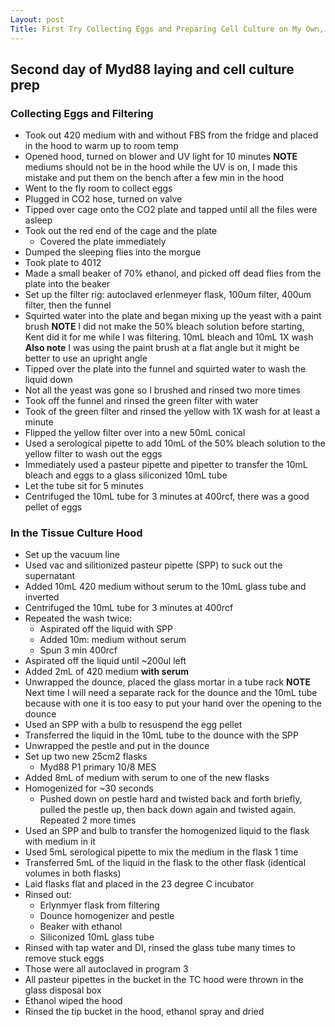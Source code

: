 ```yaml
---
Layout: post
Title: First Try Collecting Eggs and Preparing Cell Culture on My Own, Myd88 Files
---
```


## Second day of Myd88 laying and cell culture prep

### Collecting Eggs and Filtering
- Took out 420 medium with and without FBS from the fridge and placed in the hood to warm up to room temp
- Opened hood, turned on blower and UV light for 10 minutes
**NOTE** mediums should not be in the hood while the UV is on, I made this mistake and put them on the bench after a few min in the hood
- Went to the fly room to collect eggs
- Plugged in CO2 hose, turned on valve
- Tipped over cage onto the CO2 plate and tapped until all the files were asleep
- Took out the red end of the cage and the plate
  - Covered the plate immediately
- Dumped the sleeping flies into the morgue
- Took plate to 4012
- Made a small beaker of 70% ethanol, and picked off dead flies from the plate into the beaker
- Set up the filter rig: autoclaved erlenmeyer flask, 100um filter, 400um filter, then the funnel
- Squirted water into the plate and began mixing up the yeast with a paint brush
**NOTE** I did not make the 50% bleach solution before starting, Kent did it for me while I was filtering. 10mL bleach and 10mL 1X wash  
**Also note** I was using the paint brush at a flat angle but it might be better to use an upright angle
- Tipped over the plate into the funnel and squirted water to wash the liquid down
- Not all the yeast was gone so I brushed and rinsed two more times
- Took off the funnel and rinsed the green filter with water
- Took of the green filter and rinsed the yellow with 1X wash for at least a minute
- Flipped the yellow filter over into a new 50mL conical
- Used a serological pipette to add 10mL of the 50% bleach solution to the yellow filter to wash out the eggs
- Immediately used a pasteur pipette and pipetter to transfer the 10mL bleach and eggs to a glass siliconized 10mL tube
- Let the tube sit for 5 minutes
- Centrifuged the 10mL tube for 3 minutes at 400rcf, there was a good pellet of eggs

### In the Tissue Culture Hood
- Set up the vacuum line
- Used vac and silitionized pasteur pipette (SPP) to suck out the supernatant
- Added 10mL 420 medium without serum to the 10mL glass tube and inverted
- Centrifuged the 10mL tube for 3 minutes at 400rcf
- Repeated the wash twice:
  - Aspirated off the liquid with SPP
  - Added 10m: medium without serum
  - Spun 3 min 400rcf
- Aspirated off the liquid until ~200ul left
- Added 2mL of 420 medium **with serum**
- Unwrapped the dounce, placed the glass mortar in a tube rack
**NOTE** Next time I will need a separate rack for the dounce and the 10mL tube because with one it is too easy to put your hand over the opening to the dounce
- Used an SPP with a bulb to resuspend the egg pellet
- Transferred the liquid in the 10mL tube to the dounce with the SPP
- Unwrapped the pestle and put in the dounce
- Set up two new 25cm2 flasks
  - Myd88 P1 primary 10/8 MES
- Added 8mL of medium with serum to one of the new flasks
- Homogenized for ~30 seconds
  - Pushed down on pestle hard and twisted back and forth briefly, pulled the pestle up, then back down again and twisted again. Repeated 2 more times
- Used an SPP and bulb to transfer the homogenized liquid to the flask with medium in it
- Used 5mL serological pipette to mix the medium in the flask 1 time
- Transferred 5mL of the liquid in the flask to the other flask (identical volumes in both flasks)
- Laid flasks flat and placed in the 23 degree C incubator
- Rinsed out:
  - Erlynmyer flask from filtering
  - Dounce homogenizer and pestle
  - Beaker with ethanol
  - Siliconized 10mL glass tube
- Rinsed with tap water and DI, rinsed the glass tube many times to remove stuck eggs
- Those were all autoclaved in program 3
- All pasteur pipettes in the bucket in the TC hood were thrown in the glass disposal box
- Ethanol wiped the hood
- Rinsed the tip bucket in the hood, ethanol spray and dried
